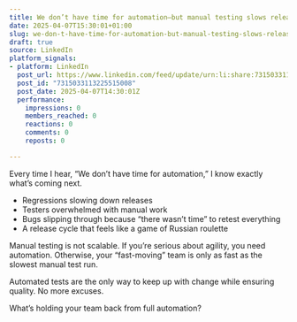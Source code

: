 ```yaml
---
title: We don’t have time for automation—but manual testing slows releases and quality.
date: 2025-04-07T15:30:01+01:00
slug: we-don-t-have-time-for-automation-but-manual-testing-slows-releases-and-quality
draft: true
source: LinkedIn
platform_signals:
- platform: LinkedIn
  post_url: https://www.linkedin.com/feed/update/urn:li:share:7315033113225515008
  post_id: "7315033113225515008"
  post_date: 2025-04-07T14:30:01Z
  performance:
    impressions: 0
    members_reached: 0
    reactions: 0
    comments: 0
    reposts: 0

---
```

Every time I hear, “We don’t have time for automation,” I know exactly what’s coming next.

- Regressions slowing down releases
- Testers overwhelmed with manual work
- Bugs slipping through because “there wasn’t time” to retest everything
- A release cycle that feels like a game of Russian roulette

Manual testing is not scalable. If you’re serious about agility, you need automation. Otherwise, your “fast-moving” team is only as fast as the slowest manual test run.

Automated tests are the only way to keep up with change while ensuring quality. No more excuses.

What’s holding your team back from full automation?
